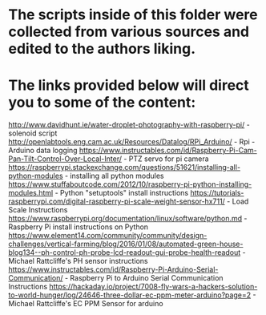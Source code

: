 # The scripts inside of this folder were collected from various sources and edited to the authors liking. 
# The links provided below will direct you to some of the content:
http://www.davidhunt.ie/water-droplet-photography-with-raspberry-pi/ - solenoid script
http://openlabtools.eng.cam.ac.uk/Resources/Datalog/RPi_Arduino/ - Rpi - Arduino data logging
https://www.instructables.com/id/Raspberry-Pi-Cam-Pan-Tilt-Control-Over-Local-Inter/ - PTZ servo for pi camera
https://raspberrypi.stackexchange.com/questions/51621/installing-all-python-modules - installing all python modules
https://www.stuffaboutcode.com/2012/10/raspberry-pi-python-installing-modules.html - Python "setuptools" install instructions
https://tutorials-raspberrypi.com/digital-raspberry-pi-scale-weight-sensor-hx711/ - Load Scale Instructions
https://www.raspberrypi.org/documentation/linux/software/python.md - Raspberry Pi install instructions on Python
https://www.element14.com/community/community/design-challenges/vertical-farming/blog/2016/01/08/automated-green-house-blog134--ph-control-ph-probe-lcd-readout-gui-probe-health-readout - Michael Rattcliffe's PH sensor instructions
https://www.instructables.com/id/Raspberry-Pi-Arduino-Serial-Communication/ - Raspberry Pi to Arduino Serial Communication Instructions
https://hackaday.io/project/7008-fly-wars-a-hackers-solution-to-world-hunger/log/24646-three-dollar-ec-ppm-meter-arduino?page=2 - Michael Rattcliffe's EC PPM Sensor for arduino
